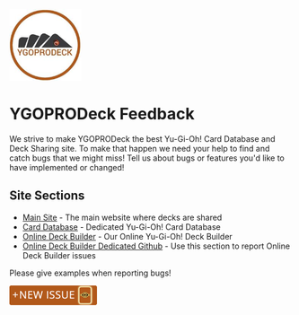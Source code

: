 [<img src="img/logo.jpg" width="128" height="128" alt="YGOPRODeck" />](http://ygoprodeck.com/)

# YGOPRODeck Feedback

We strive to make YGOPRODeck the best Yu-Gi-Oh! Card Database and Deck Sharing site. To make that happen we need your help to find and catch bugs that we might miss! Tell us about bugs or features you'd like to have implemented or changed!


## Site Sections

* [Main Site](https://ygoprodeck.com) - The main website where decks are shared
* [Card Database](https://db.ygoprodeck.com) - Dedicated Yu-Gi-Oh! Card Database
* [Online Deck Builder](https://ygoprodeck.com/card-database/deck-prices/) - Our Online Yu-Gi-Oh! Deck Builder
* [Online Deck Builder Dedicated Github](https://github.com/FelixRilling/yugioh-deck-tool/issues) - Use this section to report  Online Deck Builder issues

Please give examples when reporting bugs! 

[<img src="img/newissue.png" height="35" width="156" alt="Open New Issue" />](https://github.com/AlanOC91/YGOPRODeck/issues/new)
